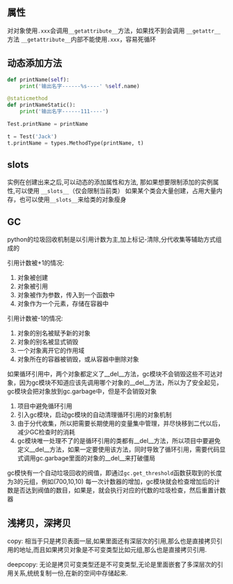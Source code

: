 ## 属性

对对象使用`.xxx`会调用`__getattribute__`方法，如果找不到会调用 `__getattr__`方法
`__getattribute__`内部不能使用`.xxx`，容易死循环

## 动态添加方法

```py
def printName(self):
    print('输出名字------%s----' %self.name)

@staticmethod
def printNameStatic():
    print('输出名字------111----')

Test.printName = printName

t = Test('Jack')
t.printName = types.MethodType(printName, t)
```
## __slots__

实例在创建出来之后,可以动态的添加属性和方法, 那如果想要限制添加的实例属性,可以使用 `__slots__`（仅会限制当前类）
如果某个类会大量创建，占用大量内存，也可以使用`__slots__`来给类的对象瘦身

## GC

python的垃圾回收机制是以引用计数为主,加上标记-清除,分代收集等辅助方式组成的

引用计数被+1的情况:

1. 对象被创建
2. 对象被引用
3. 对象被作为参数，传入到一个函数中
4. 对象作为一个元素，存储在容器中

引用计数被-1的情况:

1. 对象的别名被赋予新的对象
2. 对象的别名被显式销毁
3. 一个对象离开它的作用域
4. 对象所在的容器被销毁，或从容器中删除对象

如果循环引用中，两个对象都定义了__del__方法，gc模块不会销毁这些不可达对象，因为gc模块不知道应该先调用哪个对象的__del__方法，所以为了安全起见，gc模块会把对象放到gc.garbage中，但是不会销毁对象
1. 项目中避免循环引用
2. 引入gc模块，启动gc模块的自动清理循环引用的对象机制
3. 由于分代收集，所以把需要长期使用的变量集中管理，并尽快移到二代以后，减少GC检查时的消耗
4. gc模块唯一处理不了的是循环引用的类都有__del__方法，所以项目中要避免定义__del__方法，如果一定要使用该方法，同时导致了循环引用，需要代码显式调用gc.garbage里面的对象的__del__来打破僵局

gc模快有一个自动垃圾回收的阀值，即通过`gc.get_threshold`函数获取到的长度为3的元组，例如(700,10,10)
每一次计数器的增加，gc模块就会检查增加后的计数是否达到阀值的数目，如果是，就会执行对应的代数的垃圾检查，然后重置计数器

## 浅拷贝，深拷贝

copy: 相当于只是拷贝表面一层,如果里面还有深层次的引用,那么也是直接拷贝引用的地址,而且如果拷贝对象是不可变类型比如元组,那么也是直接拷贝引用.

deepcopy: 无论是拷贝可变类型还是不可变类型,无论是里面嵌套了多深层次的引用关系,统统复制一份,在新的空间中存储起来.